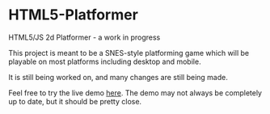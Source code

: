 # HTML5-Platformer
HTML5/JS 2d Platformer - a work in progress

This project is meant to be a SNES-style platforming game which will be playable on most platforms including desktop and mobile.

It is still being worked on, and many changes are still being made.

Feel free to try the live demo [here](http://samopdahl.site11.com/default.html).
The demo may not always be completely up to date, but it should be pretty close.
